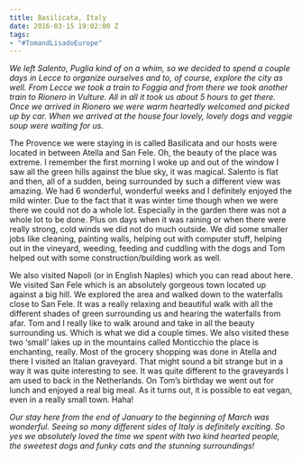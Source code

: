 ```yaml
---
title: Basilicata, Italy
date: 2016-03-15 19:02:00 Z
tags:
- "#TomandLisadoEurope"
---
```


*We left Salento, Puglia kind of on a whim, so we decided to spend a couple days in Lecce to organize ourselves and to, of course, explore the city as well. From Lecce we took a train to Foggia and from there we took another train to Rionero in Vulture. All in all it took us about 5 hours to get there. Once we arrived in Rionero we were warm heartedly welcomed and picked up by car. When we arrived at the house four lovely, lovely dogs and veggie soup were waiting for us.*
<!--more-->
The Provence we were staying in is called Basilicata and our hosts were located in between Atella and San Fele. Oh, the beauty of the place was extreme. I remember the first morning I woke up and out of the window I saw all the green hills against the blue sky, it was magical. Salento is flat and then, all of a sudden, being surrounded by such a different view was amazing. We had 6 wonderful, wonderful weeks and I definitely enjoyed the mild winter. Due to the fact that it was winter time though when we were there we could not do a whole lot. Especially in the garden there was not a whole lot to be done. Plus on days when it was raining or when there were really strong, cold winds we did not do much outside. We did some smaller jobs like cleaning, painting walls, helping out with computer stuff, helping out in the vineyard, weeding, feeding and cuddling with the dogs and Tom helped out with some construction/building work as well.

We also visited Napoli (or in English Naples) which you can read about here. We visited San Fele which is an absolutely gorgeous town located up against a big hill. We explored the area and walked down to the waterfalls close to San Fele. It was a really relaxing and beautiful walk with all the different shades of green surrounding us and hearing the waterfalls from afar. Tom and I really like to walk around and take in all the beauty surrounding us. Which is what we did a couple times. We also visited these two ‘small’ lakes up in the mountains called Monticchio the place is enchanting, really. Most of the grocery shopping was done in Atella and there I visited an Italian graveyard. That might sound a bit strange but in a way it was quite interesting to see. It was quite different to the graveyards I am used to back in the Netherlands. On Tom’s birthday we went out for lunch and enjoyed a real big meal. As it turns out, it is possible to eat vegan, even in a really small town. Haha!

*Our stay here from the end of January to the beginning of March was wonderful. Seeing so many different sides of Italy is definitely exciting. So yes we absolutely loved the time we spent with two kind hearted people, the sweetest dogs and funky cats and the stunning surroundings!*